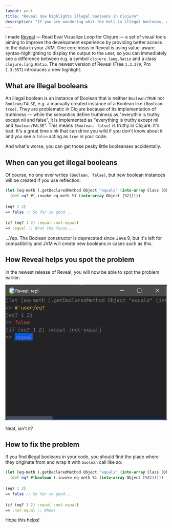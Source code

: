 ```yaml
---
layout: post
title: "Reveal now highlights illegal booleans in Clojure"
description: "If you are wondering what the hell is illegal booleans, read this post — it will save you some headaches in the future"
---
```


I made [Reveal](/reveal/) — Read Eval Visualize Loop for Clojure — a set of visual tools aiming to improve the development experience by providing better access to the data in your JVM. One core ideas in Reveal is using value-aware syntax-highlighting to display the output to the user, so you can immediately see a difference between e.g. a symbol `clojure.lang.Ratio` and a class `clojure.lang.Ratio`. The newest version of Reveal (Free `1.3.279`, Pro `1.3.357`) introduces a new highlight.

## What are illegal booleans

An illegal boolean is an instance of Boolean that is neither `Boolean/TRUE` nor `Boolean/FALSE`, e.g. a manually created instance of a Boolean like `(Boolean. true)`. They are problematic in Clojure because of its implementation of truthiness — while the semantics define truthiness as "everythin is truthy except nil and false", it is implemented as "everything is truthy except nil and `Boolean/FALSE`". This means `(Boolean. false)` is truthy in Clojure. It's bad. It's a great time sink that can drive you wild if you don't know about it and you see a `false` acting as `true` in your code. 

And what's worse, you can get those pesky little booleanses accidentally.

## When can you get illegal booleans

Of course, no one ever writes `(Boolean. false)`, but new boolean instances will be created if you use reflection:

```clj
(let [eq-meth (.getDeclaredMethod Object "equals" (into-array Class [Object]))]
  (def eq? #(.invoke eq-meth %1 (into-array Object [%2]))))

(eq? 1 2)
=> false ;; So far so good...

(if (eq? 1 2) :equal :not-equal)
=> :equal ;; What the fuuuu....
```

...Yep. The Boolean constructor is deprecated since Java 9, but it's left for compatibility and JVM will create new booleans in cases such as this.

## How Reveal helps you spot the problem

In the newest release of Reveal, you will now be able to spot the problem earlier:

![img](/assets/2022-02-10/img.png)

Neat, isn't it?

## How to fix the problem

If you find illegal booleans in your code, you should find the place where they originate from and wrap it with `boolean` call like so:

```clj
(let [eq-meth (.getDeclaredMethod Object "equals" (into-array Class [Object]))]
  (def eq? #(boolean (.invoke eq-meth %1 (into-array Object [%2])))))

(eq? 1 2)
=> false ;; So far so good...

(if (eq? 1 2) :equal :not-equal)
=> :not-equal ;; Whew!
```

Hope this helps!